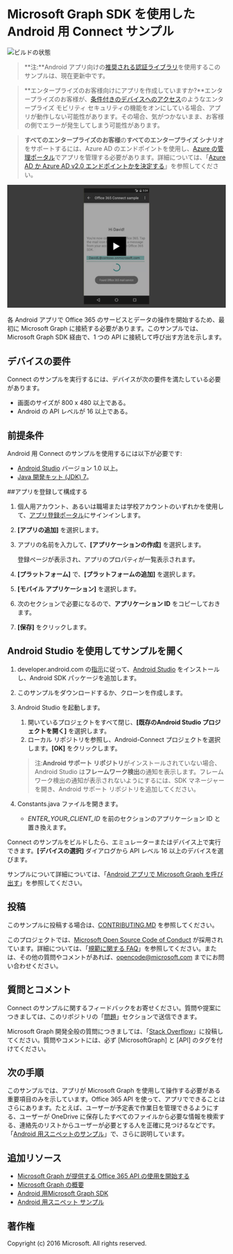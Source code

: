 # <a name="connect-sample-for-android-using-the-microsoft-graph-sdk"></a>Microsoft Graph SDK を使用した Android 用 Connect サンプル

![ビルドの状態](https://ricalo.visualstudio.com/_apis/public/build/definitions/06256fa7-d8e5-4ca0-8639-7c00eb6f1fe9/6/badge "ビルドの状態")

>**注:**Android アプリ向けの[推奨される認証ライブラリ](https://docs.microsoft.com/en-us/azure/active-directory/develop/active-directory-v2-libraries#compatible-client-libraries)を使用するこのサンプルは、現在更新中です。


> **エンタープライズのお客様向けにアプリを作成していますか?**エンタープライズのお客様が、<a href="https://azure.microsoft.com/en-us/documentation/articles/active-directory-conditional-access-device-policies/" target="_newtab">条件付きのデバイスへのアクセス</a>のようなエンタープライズ モビリティ セキュリティの機能をオンにしている場合、アプリが動作しない可能性があります。その場合、気がつかないまま、お客様の側でエラーが発生してしまう可能性があります。 

> **すべてのエンタープライズのお客様**の**すべてのエンタープライズ シナリオ**をサポートするには、Azure AD のエンドポイントを使用し、[Azure の管理ポータル](https://aka.ms/aadapplist)でアプリを管理する必要があります。詳細については、「[Azure AD か Azure AD v2.0 エンドポイントかを決定する](https://graph.microsoft.io/docs/authorization/auth_overview#deciding-between-azure-ad-and-the-v2-authentication-endpoint)」を参照してください。

[![Microsoft Graph Connect のサンプル](/readme-images/O365-Android-Connect-video_play_icon.png)](https://www.youtube.com/watch?v=3IQIDFrqhY4 "稼働中のサンプルを確認するにはこちらをクリックしてください")

各 Android アプリで Office 365 のサービスとデータの操作を開始するため、最初に Microsoft Graph に接続する必要があります。このサンプルでは、Microsoft Graph SDK 経由で、1 つの API に接続して呼び出す方法を示します。

## <a name="device-requirements"></a>デバイスの要件

Connect のサンプルを実行するには、デバイスが次の要件を満たしている必要があります。

* 画面のサイズが 800 x 480 以上である。
* Android の API レベルが 16 以上である。
 
## <a name="prerequisites"></a>前提条件

Android 用 Connect のサンプルを使用するには以下が必要です:

* [Android Studio](http://developer.android.com/sdk/index.html) バージョン 1.0 以上。
* [Java 開発キット (JDK) 7](http://www.oracle.com/technetwork/java/javase/downloads/jdk7-downloads-1880260.html)。

<a name="register"></a>
##<a name="register-and-configure-the-app"></a>アプリを登録して構成する

1. 個人用アカウント、あるいは職場または学校アカウントのいずれかを使用して、[アプリ登録ポータル](https://apps.dev.microsoft.com/)にサインインします。
2. **[アプリの追加]** を選択します。
3. アプリの名前を入力して、**[アプリケーションの作成]** を選択します。
    
    登録ページが表示され、アプリのプロパティが一覧表示されます。
 
4. **[プラットフォーム]** で、**[プラットフォームの追加]** を選択します。
5. **[モバイル アプリケーション]** を選択します。
6. 次のセクションで必要になるので、**アプリケーション ID** をコピーしておきます。
7. **[保存]** をクリックします。
  
## <a name="open-the-sample-using-android-studio"></a>Android Studio を使用してサンプルを開く

1. developer.android.com の[指示](http://developer.android.com/sdk/index.html)に従って、[Android Studio](http://developer.android.com/sdk/installing/adding-packages.html) をインストールし、Android SDK パッケージを追加します。
2. このサンプルをダウンロードするか、クローンを作成します。
3. Android Studio を起動します。
    1. 開いているプロジェクトをすべて閉じ、**[既存のAndroid Studio プロジェクトを開く]** を選択します。
    2. ローカル リポジトリを参照し、Android-Connect プロジェクトを選択します。**[OK]** をクリックします。
    
    > 注:**Android サポート リポジトリ**がインストールされていない場合、Android Studio は**フレームワーク検出**の通知を表示します。フレームワーク検出の通知が表示されないようにするには、SDK マネージャーを開き、Android サポート リポジトリを追加してください。
4. Constants.java ファイルを開きます。
    * *ENTER_YOUR_CLIENT_ID* を前のセクションのアプリケーション ID と置き換えます。

Connect のサンプルをビルドしたら、エミュレーターまたはデバイス上で実行できます。**[デバイスの選択]** ダイアログから API レベル 16 以上のデバイスを選びます。

サンプルについて詳細については、「[Android アプリで Microsoft Graph を呼び出す](https://graph.microsoft.io/en-us/docs/platform/android)」を参照してください。

<a name="contributing"></a>
## <a name="contributing"></a>投稿 ##

このサンプルに投稿する場合は、[CONTRIBUTING.MD](/CONTRIBUTING.md) を参照してください。

このプロジェクトでは、[Microsoft Open Source Code of Conduct](https://opensource.microsoft.com/codeofconduct/) が採用されています。詳細については、「[規範に関する FAQ](https://opensource.microsoft.com/codeofconduct/faq/)」を参照してください。または、その他の質問やコメントがあれば、[opencode@microsoft.com](mailto:opencode@microsoft.com) までにお問い合わせください。

## <a name="questions-and-comments"></a>質問とコメント

Connect のサンプルに関するフィードバックをお寄せください。質問や提案につきましては、このリポジトリの「[問題](issues)」セクションで送信できます。

Microsoft Graph 開発全般の質問につきましては、「[Stack Overflow](http://stackoverflow.com/questions/tagged/MicrosoftGraph+API)」に投稿してください。質問やコメントには、必ず [MicrosoftGraph] と [API] のタグを付けてください。

## <a name="next-steps"></a>次の手順

このサンプルでは、アプリが Microsoft Graph を使用して操作する必要がある重要項目のみを示しています。Office 365 API を使って、アプリでできることはさらにあります。たとえば、ユーザーが予定表で作業日を管理できるようにする、ユーザーが OneDrive に保存したすべてのファイルから必要な情報を検索する、連絡先のリストからユーザーが必要とする人を正確に見つけるなどです。「[Android 用スニペットのサンプル](../../../android-java-snippets-sample)」で、さらに説明しています。 
  
## <a name="additional-resources"></a>追加リソース

* [Microsoft Graph が提供する Office 365 API の使用を開始する](http://dev.office.com/getting-started/office365apis)
* [Microsoft Graph の概要](http://graph.microsoft.io)
* [Android 用Microsoft Graph SDK](../../../msgraph-sdk-android)
* [Android 用スニペット サンプル](../../../android-java-snippets-sample)

## <a name="copyright"></a>著作権
Copyright (c) 2016 Microsoft. All rights reserved.

